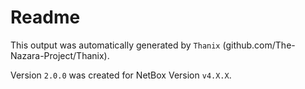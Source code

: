 # Readme

This output was automatically generated by `Thanix` (github.com/The-Nazara-Project/Thanix).

Version `2.0.0` was created for NetBox Version `v4.X.X`.
